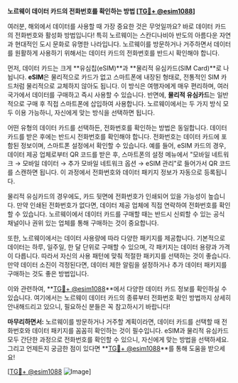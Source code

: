 **노르웨이 데이터 카드의 전화번호를 확인하는 방법 [[TG💪+ @esim1088](https://t.me/s/esim1088)]**

여러분, 해외에서 데이터를 사용할 때 가장 중요한 것은 무엇일까요? 바로 데이터 카드의 전화번호와 활성화 방법입니다! 특히 노르웨이는 스칸디나비아 반도의 아름다운 자연과 현대적인 도시 문화로 유명한 나라입니다. 노르웨이를 방문하거나 거주하면서 데이터를 원활하게 사용하기 위해서는 데이터 카드의 전화번호를 반드시 확인해야 합니다.

먼저, 데이터 카드는 크게 **유심칩(eSIM)**과 **물리적 유심카드(SIM Card)**로 나뉩니다. **eSIM**은 물리적으로 카드가 없고 스마트폰에 내장된 형태로, 전통적인 SIM 카드처럼 물리적으로 교체하지 않아도 됩니다. 이 방식은 여행자에게 매우 편리하며, 여러 국가에서 데이터를 구매하고 즉시 사용할 수 있습니다. 반면에, **물리적 유심카드**는 일반적으로 구매 후 직접 스마트폰에 삽입하여 사용합니다. 노르웨이에서는 두 가지 방식 모두 이용 가능하니, 자신에게 맞는 방식을 선택하면 됩니다.

어떤 유형의 데이터 카드를 선택하든, 전화번호를 확인하는 방법은 동일합니다. 데이터 카드를 받은 후에는 반드시 전화번호를 확인해야 합니다. 전화번호는 데이터 카드에 포함된 정보이며, 스마트폰 설정에서 확인할 수 있습니다. 예를 들어, eSIM 카드의 경우, 데이터 제공 업체로부터 QR 코드를 받은 후, 스마트폰의 설정 메뉴에서 "모바일 네트워크 → 모바일 데이터 → 추가 모바일 네트워크 옵션 → eSIM 관리"로 들어가서 QR 코드를 스캔하면 됩니다. 이 과정에서 전화번호와 데이터 패키지 정보가 자동으로 등록됩니다.

물리적 유심카드의 경우에도, 카드 뒷면에 전화번호가 인쇄되어 있을 가능성이 높습니다. 만약 인쇄된 전화번호가 없다면, 데이터 제공 업체에 직접 연락하여 전화번호를 확인할 수 있습니다. 노르웨이에서 데이터 카드를 구매할 때는 반드시 신뢰할 수 있는 공식 채널이나 권위 있는 업체를 통해 구매하는 것이 중요합니다.

또한, 노르웨이에서는 데이터 사용량에 따라 다양한 패키지를 제공합니다. 기본적으로 데이터는 하루, 일주일, 한 달 단위로 구매할 수 있으며, 각 패키지는 데이터 용량과 가격이 다릅니다. 따라서 자신의 사용 패턴에 맞춰 적절한 패키지를 선택하는 것이 좋습니다. 만약 데이터 소진이 걱정된다면, 데이터 제한 알림을 설정하거나 추가 데이터 패키지를 구매하는 것도 좋은 방법입니다.

이와 관련하여, **[TG💪+ @esim1088](https://t.me/s/esim1088)**에서 다양한 데이터 카드 정보를 확인하실 수 있습니다. 여기에서는 노르웨이 데이터 카드의 종류부터 전화번호 확인 방법까지 상세히 안내해드리고 있으니, 필요하신 분들은 꼭 참고하시기 바랍니다!

**마무리하면서:** 노르웨이를 방문하거나 거주할 계획이라면, 데이터 카드를 선택할 때 전화번호와 데이터 패키지를 꼼꼼히 확인하는 것이 필수입니다. eSIM과 물리적 유심카드 모두 간단한 과정으로 전화번호를 확인할 수 있으니, 자신에게 맞는 방법을 선택하세요. 그리고 언제든지 궁금한 점이 있다면 **[TG💪+ @esim1088](https://t.me/s/esim1088)**를 통해 도움을 받으세요!

[[TG💪+ @esim1088](https://t.me/s/esim1088) ![Image](https://i.postimg.cc/Y0z9fWf4/image.png)]